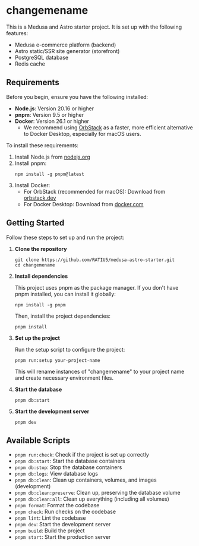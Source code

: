 # changemename

This is a Medusa and Astro starter project. It is set up with the following features:

- Medusa e-commerce platform (backend)
- Astro static/SSR site generator (storefront)
- PostgreSQL database
- Redis cache

## Requirements

Before you begin, ensure you have the following installed:

- **Node.js**: Version 20.16 or higher
- **pnpm**: Version 9.5 or higher
- **Docker**: Version 26.1 or higher
  - We recommend using [OrbStack](https://orbstack.dev/) as a faster, more efficient alternative to Docker Desktop, especially for macOS users.

To install these requirements:

1. Install Node.js from [nodejs.org](https://nodejs.org/)
2. Install pnpm:
   ```
   npm install -g pnpm@latest
   ```
3. Install Docker:
   - For OrbStack (recommended for macOS): Download from [orbstack.dev](https://orbstack.dev/)
   - For Docker Desktop: Download from [docker.com](https://www.docker.com/products/docker-desktop)

## Getting Started

Follow these steps to set up and run the project:

1. **Clone the repository**

   ```
   git clone https://github.com/RATIU5/medusa-astro-starter.git
   cd changemename
   ```

2. **Install dependencies**

   This project uses pnpm as the package manager. If you don't have pnpm installed, you can install it globally:

   ```
   npm install -g pnpm
   ```

   Then, install the project dependencies:

   ```
   pnpm install
   ```

3. **Set up the project**

   Run the setup script to configure the project:

   ```
   pnpm run:setup your-project-name
   ```

   This will rename instances of "changemename" to your project name and create necessary environment files.

4. **Start the database**

   ```
   pnpm db:start
   ```

5. **Start the development server**

   ```
   pnpm dev
   ```

## Available Scripts

- `pnpm run:check`: Check if the project is set up correctly
- `pnpm db:start`: Start the database containers
- `pnpm db:stop`: Stop the database containers
- `pnpm db:logs`: View database logs
- `pnpm db:clean`: Clean up containers, volumes, and images (development)
- `pnpm db:clean:preserve`: Clean up, preserving the database volume
- `pnpm db:clean:all`: Clean up everything (including all volumes)
- `pnpm format`: Format the codebase
- `pnpm check`: Run checks on the codebase
- `pnpm lint`: Lint the codebase
- `pnpm dev`: Start the development server
- `pnpm build`: Build the project
- `pnpm start`: Start the production server
